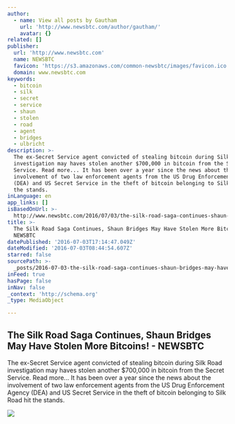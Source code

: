 ```yaml
---
author:
  - name: View all posts by Gautham
    url: 'http://www.newsbtc.com/author/gautham/'
    avatar: {}
related: []
publisher:
  url: 'http://www.newsbtc.com'
  name: NEWSBTC
  favicon: 'https://s3.amazonaws.com/common-newsbtc/images/favicon.ico'
  domain: www.newsbtc.com
keywords:
  - bitcoin
  - silk
  - secret
  - service
  - shaun
  - stolen
  - road
  - agent
  - bridges
  - ulbricht
description: >-
  The ex-Secret Service agent convicted of stealing bitcoin during Silk Road
  investigation may haves stolen another $700,000 in bitcoin from the Secret
  Service. Read more... It has been over a year since the news about the
  involvement of two law enforcement agents from the US Drug Enforcement Agency
  (DEA) and US Secret Service in the theft of bitcoin belonging to Silk Road hit
  the stands.
inLanguage: en
app_links: []
isBasedOnUrl: >-
  http://www.newsbtc.com/2016/07/03/the-silk-road-saga-continues-shaun-bridges-may-have-stolen-more-bitcoins/
title: >-
  The Silk Road Saga Continues, Shaun Bridges May Have Stolen More Bitcoins! -
  NEWSBTC
datePublished: '2016-07-03T17:14:47.049Z'
dateModified: '2016-07-03T08:44:54.607Z'
starred: false
sourcePath: >-
  _posts/2016-07-03-the-silk-road-saga-continues-shaun-bridges-may-have-stolen.md
inFeed: true
hasPage: false
inNav: false
_context: 'http://schema.org'
_type: MediaObject

---
```

<article style=""><h1>The Silk Road Saga Continues, Shaun Bridges May Have Stolen More Bitcoins! - NEWSBTC</h1><p>The ex-Secret Service agent convicted of stealing bitcoin during Silk Road investigation may haves stolen another $700,000 in bitcoin from the Secret Service. Read more... It has been over a year since the news about the involvement of two law enforcement agents from the US Drug Enforcement Agency (DEA) and US Secret Service in the theft of bitcoin belonging to Silk Road hit the stands.</p><img src="http://s3.amazonaws.com/main-newsbtc-images/2016/07/02225841/4103259486_4fb96048e4_o.jpg" /></article>